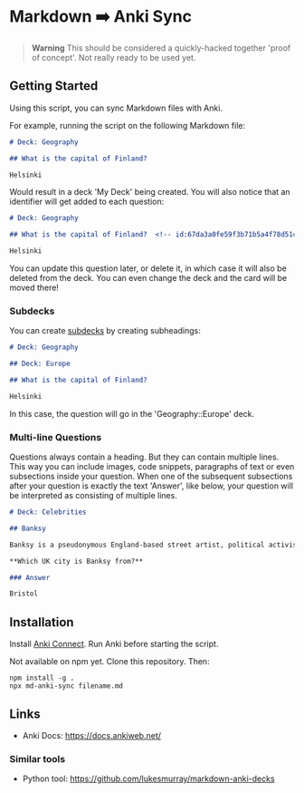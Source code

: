 # Markdown ➡️ Anki Sync

> **Warning**
> This should be considered a quickly-hacked together 'proof of concept'. Not really ready to be used yet.

## Getting Started

Using this script, you can sync Markdown files with Anki.

For example, running the script on the following Markdown file:

```md
# Deck: Geography

## What is the capital of Finland?

Helsinki
```

Would result in a deck 'My Deck' being created. You will also notice that an identifier will get added to each question:

```md
# Deck: Geography

## What is the capital of Finland?  <!-- id:67da3a0fe59f3b71b5a4f78d51cc67b1 -->

Helsinki
```

You can update this question later, or delete it, in which case it will also be deleted from the deck. You can even change the deck and the card will be moved there!

### Subdecks

You can create [subdecks](https://docs.ankiweb.net/deck-options.html#subdecks) by creating subheadings:

```md
# Deck: Geography

## Deck: Europe

## What is the capital of Finland?

Helsinki
```

In this case, the question will go in the 'Geography::Europe' deck.

### Multi-line Questions

Questions always contain a heading. But they can contain multiple lines. This way you can include images, code snippets, paragraphs of text or even subsections inside your question. When one of the subsequent subsections after your question is exactly the text 'Answer', like below, your question will be interpreted as consisting of multiple lines.

```md
# Deck: Celebrities

## Banksy

Banksy is a pseudonymous England-based street artist, political activist and film director whose real name and identity remain unconfirmed and the subject of speculation.

**Which UK city is Banksy from?**

### Answer

Bristol
```

## Installation

Install [Anki Connect](https://foosoft.net/projects/anki-connect/). Run Anki before starting the script.

Not available on npm yet. Clone this repository. Then:

```
npm install -g .
npx md-anki-sync filename.md
```

## Links

- Anki Docs: https://docs.ankiweb.net/

### Similar tools

- Python tool: https://github.com/lukesmurray/markdown-anki-decks
